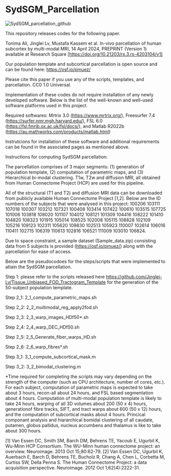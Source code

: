 # SydSGM_Parcellation
![SydSGM_parcellation_github](https://github.com/user-attachments/assets/d47c6338-fae6-4f39-a038-c4b6e6e273c2)


This repository releases codes for the following paper.

Tonima Ali, Jinglei Lv, Mustafa Kassem et al. In-vivo parcellation of human subcortex by multi-modal MRI, 14 April 2024, PREPRINT (Version 1) available at Research Square [https://doi.org/10.21203/rs.3.rs-4203104/v1]

Our population template and subcortical parcellation is open source and can be found here: https://osf.io/pmuez/

Please cite this paper if you use any of the scripts, templates, and parcellation. CC0 1.0 Universal.

Implementation of these codes do not require installation of any newly developed software. Below is the list of the well-known and well-used software platforms used in this project.

Required softwares: Mrtrix 3.0 (https://www.mrtrix.org/), Freesurfer 7.4 (https://surfer.nmr.mgh.harvard.edu/), FSL 6.0 (https://fsl.fmrib.ox.ac.uk/fsl/docs/), and Matlab R2022b (https://au.mathworks.com/products/matlab.html)

Instrutcions for installation of these software and additional requirements can be found in the associated pages as mentioned above.

Instructions for computing SydSGM parcellation:

The parcellation comprises of 3 major segments: (1) generation of population template, (2) computation of parametric maps, and (3) Hierarchical bi-modal clustering. T1w, T2w and diffusion MRI, all obtained from Human Connectome Project (HCP) are used for this pipeline. 

All of the structural (T1 and T2) and diffusion MRI data can be downloaded from publicly available Human Connectome Project [1,2]. Below are the ID numbers of the subjects that were analysed in this project: 100206 103111 107018 100307 103212 107321 100408 103414 107422 100610 103515 107725 101006 103818 108020 101107 104012 108121 101309 104416 108222 101410 104820 108323 101915 105014 108525 102008 105115 108828 102109 105216 109123 102311 105620 109830 102513 105923 110007 102614 106016 110411 102715 106319 110613 102816 106521 111009 103010 106824.

Due to space constraint, a sample dataset (Sample_data.zip) consisting data from 5 subjects is provided (https://osf.io/pmuez/) along with the parcellation for ease of access. 

Below are the pseudocodoes for the steps/scripts that were implemented to attain the SydSGM parcellation.

Step 1:  please refer to the scripts released here https://github.com/Jinglei-Lv/Tissue_Unbiased_FOD_Tractogram_Template for the generation of the 50-subject population template. 

Step 2_1: 2_1_compute_parametric_maps.sh

Step 2_2: 2_2_multimodal_reg_apply2fod.sh

Step 2_3: 2_3_warp_images_HDf50*.sh

Step 2_4: 2_4_warp_DEC_HDf50.sh

Step 2_5: 2_5_Generate_fiber_warps_HD.sh

Step 2_6: 2_6_warp_fibres*.sh

Step 3_1: 3_1_compute_subcortical_mask.m

Step 3_2: 3_2_bimodal_clustering.m

*Time required for completing the scripts may vary depending on the strength of the computer (such as CPU architecture, number of cores, etc.). For each subject, computation of parametric maps is expected to take about 3 hours, recon-all about 24 hours, and FSL based segmentation about 4 hours. Computation of multi-modal population template is likely to take 24 hours, warping of all 3D volumes about 200 (50 x 4) hours, generationof fibre tracks, SIFT, and tract warps about 600 (50 x 12) hours, and the computation of subcortical masks about 4 hours. Princical componant analysis and hiararchical bomidal clustering of all caudate, putamen, globus pallidus, nucleus accumbens and thalamus is like to take about 300 hours.    

[1] Van Essen DC, Smith SM, Barch DM, Behrens TE, Yacoub E, Ugurbil K, Wu-Minn HCP Consortium. The WU-Minn human connectome project: an overview. Neuroimage. 2013 Oct 15;80:62-79.
[2] Van Essen DC, Ugurbil K, Auerbach E, Barch D, Behrens TE, Bucholz R, Chang A, Chen L, Corbetta M, Curtiss SW, Della Penna S. The Human Connectome Project: a data acquisition perspective. Neuroimage. 2012 Oct 1;62(4):2222-31.
